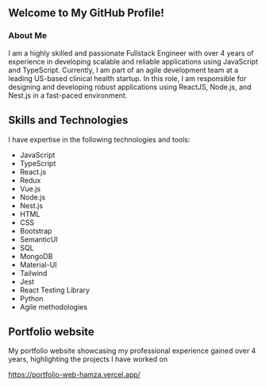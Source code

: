 ## Welcome to My GitHub Profile!
### About Me
I am a highly skilled and passionate Fullstack Engineer with over 4 years of experience in developing scalable and reliable applications using JavaScript and TypeScript. Currently, I am part of an agile development team at a leading US-based clinical health startup. In this role, I am responsible for designing and developing robust applications using ReactJS, Node.js, and Nest.js in a fast-paced environment.

## Skills and Technologies
I have expertise in the following technologies and tools:

- JavaScript
- TypeScript
- React.js
- Redux
- Vue.js
- Node.js
- Nest.js
- HTML
- CSS
- Bootstrap
- SemanticUI
- SQL
- MongoDB
- Material-UI
- Tailwind
- Jest
- React Testing Library
- Python
- Agile methodologies

## Portfolio website
My portfolio website showcasing my professional experience gained over 4 years, highlighting the projects I have worked on

https://portfolio-web-hamza.vercel.app/

<!--
**MuhammadHamza096/MuhammadHamza096** is a ✨ _special_ ✨ repository because its `README.md` (this file) appears on your GitHub profile.

Here are some ideas to get you started:

- 🔭 I’m currently working on ...
- 🌱 I’m currently learning ...
- 👯 I’m looking to collaborate on ...
- 🤔 I’m looking for help with ...
- 💬 Ask me about ...
- 📫 How to reach me: ...
- 😄 Pronouns: ...
- ⚡ Fun fact: ...
-->
